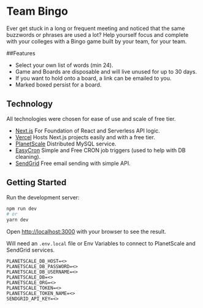 # Team Bingo

Ever get stuck in a long or frequent meeting and noticed that the same buzzwords or phrases are used a lot? 
Help yourself focus and complete with your colleges with a Bingo game built by your team, for your team.

##Features
* Select your own list of words (min 24).
* Game and Boards are disposable and will live unused for up to 30 days.
* If you want to hold onto a board, a link can be emailed to you.
* Marked boxed persist for a board.

## Technology
All technologies were chosen for ease of use and scale of free tier.
* [Next.js](https://nextjs.org/) For Foundation of React and Serverless API logic.
* [Vercel](https://vercel.com/) Hosts Next.js projects easily and with a free tier.
* [PlanetScale](https://planetscale.com/) Distributed MySQL service.
* [EasyCron](https://www.easycron.com/) Simple and Free CRON job triggers (used to help with DB cleaning).
* [SendGrid](https://sendgrid.com/) Free email sending with simple API.

## Getting Started

Run the development server:

```bash
npm run dev
# or
yarn dev
```

Open [http://localhost:3000](http://localhost:3000) with your browser to see the result.

Will need an `.env.local` file or Env Variables to connect to PlanetScale and SendGrid services. 
```
PLANETSCALE_DB_HOST=<>
PLANETSCALE_DB_PASSWORD=<>
PLANETSCALE_DB_USERNAME=<>
PLANETSCALE_DB=<>
PLANETSCALE_ORG=<>
PLANETSCALE_TOKEN=<>
PLANETSCALE_TOKEN_NAME=<>
SENDGRID_API_KEY=<>
```
